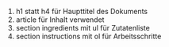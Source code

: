 1. h1 statt h4 für Haupttitel des Dokuments
2. article für Inhalt verwendet
3. section ingredients mit ul für Zutatenliste
4. section instructions mit ol für Arbeitsschritte
